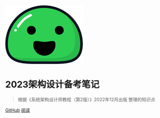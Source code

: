 ![logo](_media/icon.svg)

# 2023架构设计备考笔记

> 根据《系统架构设计师教程（第2版）》2022年12月出版 整理的知识点

[GitHub](https://github.com/e9ab98e991ab/e9ab98e991ab.github.io)
[阅读](README.md)
